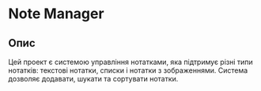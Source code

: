 # Note Manager

## Опис

Цей проект є системою управління нотатками, яка підтримує різні типи нотатків: текстові нотатки, списки і нотатки з зображеннями. Система дозволяє додавати, шукати та сортувати нотатки.
